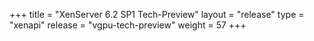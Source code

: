 +++
title = "XenServer 6.2 SP1 Tech-Preview"
layout = "release"
type = "xenapi"
release = "vgpu-tech-preview"
weight = 57
+++
